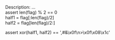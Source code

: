 Description:
... <br>
assert len(flag) % 2 == 0 <br>
half1 = flag[:len(flag)/2] <br>
half2 = flag[len(flag)/2:] <br>

assert xor(half1, half2) == ',#&\x0f\n>\x0f\x08\x1c' <br>
